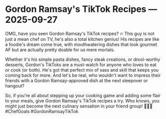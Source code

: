# Gordon Ramsay's TikTok Recipes — 2025-09-27

OMG, have you seen Gordon Ramsay's TikTok recipes? 🔥 This guy is not just a mean chef on TV, he's also a total kitchen genius! His recipes are like a foodie's dream come true, with mouthwatering dishes that look gourmet AF but are actually pretty doable for us mere mortals. 

Whether it's his simple pasta dishes, fancy steak creations, or drool-worthy desserts, Gordon's TikToks are a must-watch for anyone who loves to eat or cook (or both). He's got that perfect mix of sass and skill that keeps you coming back for more. And let's be real, who wouldn't want to impress their friends with a Gordon Ramsay-approved dish at the next sleepover or hangout?

So, if you're all about stepping up your cooking game and adding some flair to your meals, give Gordon Ramsay's TikTok recipes a try. Who knows, you might just become the next culinary sensation in your friend group! 💁🏻‍♀️ #ChefGoals #GordonRamsayTikTok